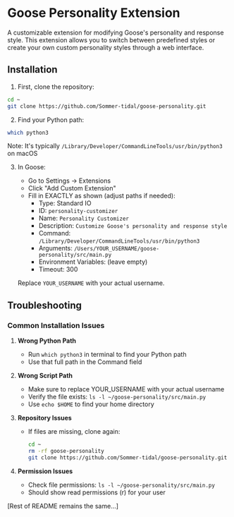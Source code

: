 # Goose Personality Extension

A customizable extension for modifying Goose's personality and response style. This extension allows you to switch between predefined styles or create your own custom personality styles through a web interface.

## Installation

1. First, clone the repository:
```bash
cd ~
git clone https://github.com/Sommer-tidal/goose-personality.git
```

2. Find your Python path:
```bash
which python3
```
Note: It's typically `/Library/Developer/CommandLineTools/usr/bin/python3` on macOS

3. In Goose:
   - Go to Settings → Extensions
   - Click "Add Custom Extension"
   - Fill in EXACTLY as shown (adjust paths if needed):
     - Type: Standard IO
     - ID: `personality-customizer`
     - Name: `Personality Customizer`
     - Description: `Customize Goose's personality and response style`
     - Command: `/Library/Developer/CommandLineTools/usr/bin/python3`
     - Arguments: `/Users/YOUR_USERNAME/goose-personality/src/main.py`
     - Environment Variables: (leave empty)
     - Timeout: 300

   Replace `YOUR_USERNAME` with your actual username.

## Troubleshooting

### Common Installation Issues

1. **Wrong Python Path**
   - Run `which python3` in terminal to find your Python path
   - Use that full path in the Command field

2. **Wrong Script Path**
   - Make sure to replace YOUR_USERNAME with your actual username
   - Verify the file exists: `ls -l ~/goose-personality/src/main.py`
   - Use `echo $HOME` to find your home directory

3. **Repository Issues**
   - If files are missing, clone again:
     ```bash
     cd ~
     rm -rf goose-personality
     git clone https://github.com/Sommer-tidal/goose-personality.git
     ```

4. **Permission Issues**
   - Check file permissions: `ls -l ~/goose-personality/src/main.py`
   - Should show read permissions (r) for your user

[Rest of README remains the same...]